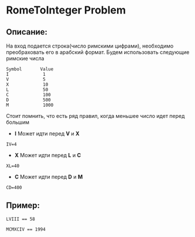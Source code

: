 # RomeToInteger Problem

## Описание:
На вход подается строка(число римскими цифрами), необходимо преобраховать его в арабский формат.
Будем использовать следующие римские числа 
```
Symbol       Value
I             1
V             5
X             10
L             50
C             100
D             500
M             1000
```

Стоит помнить, что есть ряд правил, когда меньшее число идет перед большим
* **I** Может идти перед **V** и **X** 
```
IV=4
```
* **X** Может идти перед **L** и **C** 
```
XL=40
```
* **C** Может идти перед **D** и **M** 
```
CD=400
```


## Пример:
``` 
LVIII == 58
```

```
MCMXCIV == 1994
```